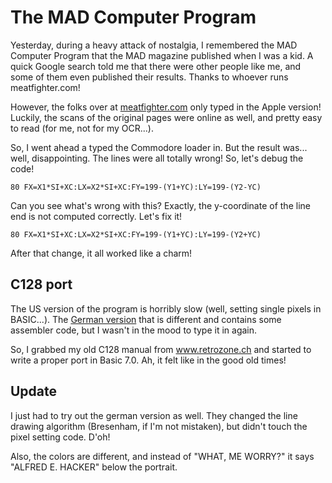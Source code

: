 The MAD Computer Program
========================

Yesterday, during a heavy attack of nostalgia, I remembered the 
MAD Computer Program that the MAD magazine published when I was
a kid. A quick Google search told me that there were other people
like me, and some of them even published their results. Thanks to 
whoever runs meatfighter.com!

However, the folks over at [meatfighter.com](http://meatfighter.com/mad)
only typed in the Apple version! Luckily, the scans of the original
pages were online as well, and pretty easy to read (for me, 
not for my OCR...).

So, I went ahead a typed the Commodore loader in. But the result
was... well, disappointing. The lines were all totally wrong! So,
let's debug the code!

`80 FX=X1*SI+XC:LX=X2*SI+XC:FY=199-(Y1+YC):LY=199-(Y2-YC)`

Can you see what's wrong with this? Exactly, the y-coordinate
of the line end is not computed correctly. Let's fix it!

`80 FX=X1*SI+XC:LX=X2*SI+XC:FY=199-(Y1+YC):LY=199-(Y2+YC)`

After that change, it all worked like a charm!

C128 port
---------
The US version of the program is horribly slow (well, setting single
pixels in BASIC...). The [German version](./MAD_computer_program.pdf)
that is different and contains some assembler code, but I wasn't 
in the mood to type it in again.

So, I grabbed my old C128 manual from www.retrozone.ch and started
to write a proper port in Basic 7.0. Ah, it felt like in the good
old times!

Update
------
I just had to try out the german version as well. They changed the
line drawing algorithm (Bresenham, if I'm not mistaken), but didn't
touch the pixel setting code. D'oh!

Also, the colors are different, and instead of "WHAT, ME WORRY?" it
says "ALFRED E. HACKER" below the portrait.
